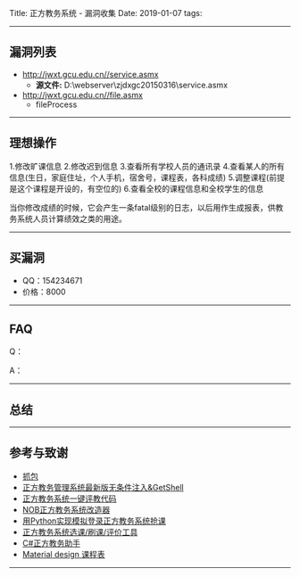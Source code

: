 Title: 正方教务系统 - 漏洞收集
Date: 2019-01-07
tags: 




<!-- more -->



---

## 漏洞列表

* http://jwxt.gcu.edu.cn//service.asmx
  * **源文件:** D:\webserver\zjdxgc20150316\service.asmx
* http://jwxt.gcu.edu.cn//file.asmx
  * fileProcess





---

## 理想操作

1.修改旷课信息
2.修改迟到信息
3.查看所有学校人员的通讯录
4.查看某人的所有信息(生日，家庭住址，个人手机，宿舍号，课程表，各科成绩)
5.调整课程(前提是这个课程是开设的，有空位的)
6.查看全校的课程信息和全校学生的信息

当你修改成绩的时候，它会产生一条fatal级别的日志，以后用作生成报表，供教务系统人员计算绩效之类的用途。

---

## 买漏洞

* QQ：154234671
* 价格：8000



---
## FAQ

Q：

A：

---

## 总结

---

## 参考与致谢

* [抓包](https://www.jianshu.com/p/c52e62343395)
* [正方教务管理系统最新版无条件注入&GetShell](https://www.secpulse.com/archives/38391.html)
* [正方教务系统一键评教代码](https://www.jianshu.com/p/d57b1110a35a)
* [NOB正方教务系统改造器](https://my.oschina.net/dake/blog/196815)
* [用Python实现模拟登录正方教务系统抢课](https://www.vhyz.me/2018/06/12/%E7%94%A8Python%E5%AE%9E%E7%8E%B0%E6%A8%A1%E6%8B%9F%E7%99%BB%E5%BD%95%E6%AD%A3%E6%96%B9%E6%95%99%E5%8A%A1%E7%B3%BB%E7%BB%9F%E6%8A%A2%E8%AF%BE/)
* [正方教务系统选课/刷课/评价工具](https://github.com/xiaohuanshu/zhengfang-xuanke)
* [C#正方教务助手](https://www.loveyu.net/JiaowuHelper)
* [Material design 课程表](https://github.com/mnnyang/ClassSchedule)



---